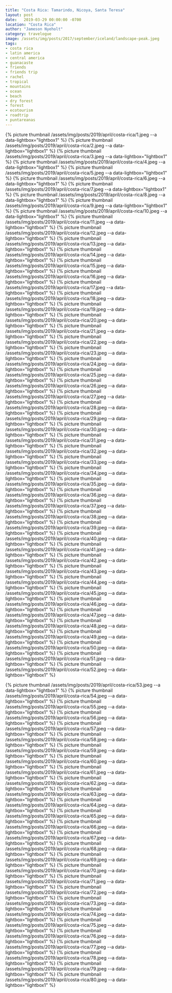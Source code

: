 ```yaml
---
title: "Costa Rica: Tamarindo, Nicoya, Santa Teresa"
layout: post
date:   2019-03-29 00:00:00 -0700
location: "Costa Rica"
author: "Jameson Nyeholt"
category: travelogue
image: /assets/img/posts/2017/september/iceland/landscape-peak.jpeg
tags:
- costa rica
- latin america
- central america
- guanacaste
- friends
- friends trip
- rachel
- tropical
- mountains
- ocean
- beach
- dry forest
- forest
- ecotourism
- roadtrip
- puntareanas
---
```


<!--description-->

{% picture thumbnail /assets/img/posts/2019/april/costa-rica/1.jpeg --a data-lightbox="lightbox1" %}
{% picture thumbnail /assets/img/posts/2019/april/costa-rica/2.jpeg --a data-lightbox="lightbox1" %}
{% picture thumbnail /assets/img/posts/2019/april/costa-rica/3.jpeg --a data-lightbox="lightbox1" %}
{% picture thumbnail /assets/img/posts/2019/april/costa-rica/4.jpeg --a data-lightbox="lightbox1" %}
{% picture thumbnail /assets/img/posts/2019/april/costa-rica/5.jpeg --a data-lightbox="lightbox1" %}
{% picture thumbnail /assets/img/posts/2019/april/costa-rica/6.jpeg --a data-lightbox="lightbox1" %}
{% picture thumbnail /assets/img/posts/2019/april/costa-rica/7.jpeg --a data-lightbox="lightbox1" %}
{% picture thumbnail /assets/img/posts/2019/april/costa-rica/8.jpeg --a data-lightbox="lightbox1" %}
{% picture thumbnail /assets/img/posts/2019/april/costa-rica/9.jpeg --a data-lightbox="lightbox1" %}
{% picture thumbnail /assets/img/posts/2019/april/costa-rica/10.jpeg --a data-lightbox="lightbox1" %}
{% picture thumbnail /assets/img/posts/2019/april/costa-rica/11.jpeg --a data-lightbox="lightbox1" %}
{% picture thumbnail /assets/img/posts/2019/april/costa-rica/12.jpeg --a data-lightbox="lightbox1" %}
{% picture thumbnail /assets/img/posts/2019/april/costa-rica/13.jpeg --a data-lightbox="lightbox1" %}
{% picture thumbnail /assets/img/posts/2019/april/costa-rica/14.jpeg --a data-lightbox="lightbox1" %}
{% picture thumbnail /assets/img/posts/2019/april/costa-rica/15.jpeg --a data-lightbox="lightbox1" %}
{% picture thumbnail /assets/img/posts/2019/april/costa-rica/16.jpeg --a data-lightbox="lightbox1" %}
{% picture thumbnail /assets/img/posts/2019/april/costa-rica/17.jpeg --a data-lightbox="lightbox1" %}
{% picture thumbnail /assets/img/posts/2019/april/costa-rica/18.jpeg --a data-lightbox="lightbox1" %}
{% picture thumbnail /assets/img/posts/2019/april/costa-rica/19.jpeg --a data-lightbox="lightbox1" %}
{% picture thumbnail /assets/img/posts/2019/april/costa-rica/20.jpeg --a data-lightbox="lightbox1" %}
{% picture thumbnail /assets/img/posts/2019/april/costa-rica/21.jpeg --a data-lightbox="lightbox1" %}
{% picture thumbnail /assets/img/posts/2019/april/costa-rica/22.jpeg --a data-lightbox="lightbox1" %}
{% picture thumbnail /assets/img/posts/2019/april/costa-rica/23.jpeg --a data-lightbox="lightbox1" %}
{% picture thumbnail /assets/img/posts/2019/april/costa-rica/24.jpeg --a data-lightbox="lightbox1" %}
{% picture thumbnail /assets/img/posts/2019/april/costa-rica/25.jpeg --a data-lightbox="lightbox1" %}
{% picture thumbnail /assets/img/posts/2019/april/costa-rica/26.jpeg --a data-lightbox="lightbox1" %}
{% picture thumbnail /assets/img/posts/2019/april/costa-rica/27.jpeg --a data-lightbox="lightbox1" %}
{% picture thumbnail /assets/img/posts/2019/april/costa-rica/28.jpeg --a data-lightbox="lightbox1" %}
{% picture thumbnail /assets/img/posts/2019/april/costa-rica/29.jpeg --a data-lightbox="lightbox1" %}
{% picture thumbnail /assets/img/posts/2019/april/costa-rica/30.jpeg --a data-lightbox="lightbox1" %}
{% picture thumbnail /assets/img/posts/2019/april/costa-rica/31.jpeg --a data-lightbox="lightbox1" %}
{% picture thumbnail /assets/img/posts/2019/april/costa-rica/32.jpeg --a data-lightbox="lightbox1" %}
{% picture thumbnail /assets/img/posts/2019/april/costa-rica/33.jpeg --a data-lightbox="lightbox1" %}
{% picture thumbnail /assets/img/posts/2019/april/costa-rica/34.jpeg --a data-lightbox="lightbox1" %}
{% picture thumbnail /assets/img/posts/2019/april/costa-rica/35.jpeg --a data-lightbox="lightbox1" %}
{% picture thumbnail /assets/img/posts/2019/april/costa-rica/36.jpeg --a data-lightbox="lightbox1" %}
{% picture thumbnail /assets/img/posts/2019/april/costa-rica/37.jpeg --a data-lightbox="lightbox1" %}
{% picture thumbnail /assets/img/posts/2019/april/costa-rica/38.jpeg --a data-lightbox="lightbox1" %}
{% picture thumbnail /assets/img/posts/2019/april/costa-rica/39.jpeg --a data-lightbox="lightbox1" %}
{% picture thumbnail /assets/img/posts/2019/april/costa-rica/40.jpeg --a data-lightbox="lightbox1" %}
{% picture thumbnail /assets/img/posts/2019/april/costa-rica/41.jpeg --a data-lightbox="lightbox1" %}
{% picture thumbnail /assets/img/posts/2019/april/costa-rica/42.jpeg --a data-lightbox="lightbox1" %}
{% picture thumbnail /assets/img/posts/2019/april/costa-rica/43.jpeg --a data-lightbox="lightbox1" %}
{% picture thumbnail /assets/img/posts/2019/april/costa-rica/44.jpeg --a data-lightbox="lightbox1" %}
{% picture thumbnail /assets/img/posts/2019/april/costa-rica/45.jpeg --a data-lightbox="lightbox1" %}
{% picture thumbnail /assets/img/posts/2019/april/costa-rica/46.jpeg --a data-lightbox="lightbox1" %}
{% picture thumbnail /assets/img/posts/2019/april/costa-rica/47.jpeg --a data-lightbox="lightbox1" %}
{% picture thumbnail /assets/img/posts/2019/april/costa-rica/48.jpeg --a data-lightbox="lightbox1" %}
{% picture thumbnail /assets/img/posts/2019/april/costa-rica/49.jpeg --a data-lightbox="lightbox1" %}
{% picture thumbnail /assets/img/posts/2019/april/costa-rica/50.jpeg --a data-lightbox="lightbox1" %}
{% picture thumbnail /assets/img/posts/2019/april/costa-rica/51.jpeg --a data-lightbox="lightbox1" %}
{% picture thumbnail /assets/img/posts/2019/april/costa-rica/52.jpeg --a data-lightbox="lightbox1" %}

{% picture thumbnail /assets/img/posts/2019/april/costa-rica/53.jpeg --a data-lightbox="lightbox1" %}
{% picture thumbnail /assets/img/posts/2019/april/costa-rica/54.jpeg --a data-lightbox="lightbox1" %}
{% picture thumbnail /assets/img/posts/2019/april/costa-rica/55.jpeg --a data-lightbox="lightbox1" %}
{% picture thumbnail /assets/img/posts/2019/april/costa-rica/56.jpeg --a data-lightbox="lightbox1" %}
{% picture thumbnail /assets/img/posts/2019/april/costa-rica/57.jpeg --a data-lightbox="lightbox1" %}
{% picture thumbnail /assets/img/posts/2019/april/costa-rica/58.jpeg --a data-lightbox="lightbox1" %}
{% picture thumbnail /assets/img/posts/2019/april/costa-rica/59.jpeg --a data-lightbox="lightbox1" %}
{% picture thumbnail /assets/img/posts/2019/april/costa-rica/60.jpeg --a data-lightbox="lightbox1" %}
{% picture thumbnail /assets/img/posts/2019/april/costa-rica/61.jpeg --a data-lightbox="lightbox1" %}
{% picture thumbnail /assets/img/posts/2019/april/costa-rica/62.jpeg --a data-lightbox="lightbox1" %}
{% picture thumbnail /assets/img/posts/2019/april/costa-rica/63.jpeg --a data-lightbox="lightbox1" %}
{% picture thumbnail /assets/img/posts/2019/april/costa-rica/64.jpeg --a data-lightbox="lightbox1" %}
{% picture thumbnail /assets/img/posts/2019/april/costa-rica/65.jpeg --a data-lightbox="lightbox1" %}
{% picture thumbnail /assets/img/posts/2019/april/costa-rica/66.jpeg --a data-lightbox="lightbox1" %}
{% picture thumbnail /assets/img/posts/2019/april/costa-rica/67.jpeg --a data-lightbox="lightbox1" %}
{% picture thumbnail /assets/img/posts/2019/april/costa-rica/68.jpeg --a data-lightbox="lightbox1" %}
{% picture thumbnail /assets/img/posts/2019/april/costa-rica/69.jpeg --a data-lightbox="lightbox1" %}
{% picture thumbnail /assets/img/posts/2019/april/costa-rica/70.jpeg --a data-lightbox="lightbox1" %}
{% picture thumbnail /assets/img/posts/2019/april/costa-rica/71.jpeg --a data-lightbox="lightbox1" %}
{% picture thumbnail /assets/img/posts/2019/april/costa-rica/72.jpeg --a data-lightbox="lightbox1" %}
{% picture thumbnail /assets/img/posts/2019/april/costa-rica/73.jpeg --a data-lightbox="lightbox1" %}
{% picture thumbnail /assets/img/posts/2019/april/costa-rica/74.jpeg --a data-lightbox="lightbox1" %}
{% picture thumbnail /assets/img/posts/2019/april/costa-rica/75.jpeg --a data-lightbox="lightbox1" %}
{% picture thumbnail /assets/img/posts/2019/april/costa-rica/76.jpeg --a data-lightbox="lightbox1" %}
{% picture thumbnail /assets/img/posts/2019/april/costa-rica/77.jpeg --a data-lightbox="lightbox1" %}
{% picture thumbnail /assets/img/posts/2019/april/costa-rica/78.jpeg --a data-lightbox="lightbox1" %}
{% picture thumbnail /assets/img/posts/2019/april/costa-rica/79.jpeg --a data-lightbox="lightbox1" %}
{% picture thumbnail /assets/img/posts/2019/april/costa-rica/80.jpeg --a data-lightbox="lightbox1" %}